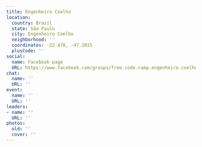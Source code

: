 ```yaml
---
title: Engenheiro Coelho
location:
  country: Brazil
  state: São Paulo
  city: Engenheiro Coelho
  neighborhood: ''
  coordinates: -22.478, -47.2015
  plusCode: ''
social:
  name: Facebook page
  URL: https://www.facebook.com/groups/free.code.camp.engenheiro.coelho
chat:
  name: ''
  URL: ''
event:
  name: ''
  URL: ''
leaders:
- name: ''
  URL: ''
photos:
  old: ''
  cover: ''
---
```


